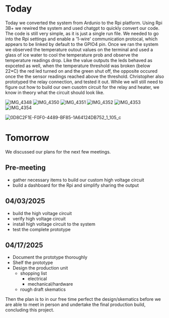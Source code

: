 # Today

Today we converted the system from Ardunio to the Rpi platform. Using Rpi 3B+ we rewired the system and used chatgpt to quickly convert our code.
The code is still very simple, as it is just a single run file. We needed to go into the Rpi settings and enable a '1-wire' communication protocal,
which appears to be linked by default to the GPIO4 pin. Once we ran the system we observed the temperature outout values on the terminal and used a 
glass of ice water to cool the temperature prob and observe the temperature readings drop. Like the value outputs the leds behaved as expceted as
well, when the temperature threshold was broken (below 22*C) the red led turned on and the green shut off, the opposite occured once the the sensor
readings reached above the threshold. Christopher also prototyped the relay connection, and tested it out. While we will still need to figure out how
to build our own cusotm circuit for the relay and heater, we know in theory what the circuit should look like.

![IMG_4348](https://github.com/user-attachments/assets/3d8a8067-8ae3-4166-85b8-093a26e762b8)
![IMG_4350](https://github.com/user-attachments/assets/6628b013-ab87-40b8-a55a-e2ba16c61734)
![IMG_4351](https://github.com/user-attachments/assets/69cc86b7-c9b1-447a-afc1-defc1ab65a59)
![IMG_4352](https://github.com/user-attachments/assets/5527a959-f5ae-42f9-b438-6b69ee56d880)
![IMG_4353](https://github.com/user-attachments/assets/8f44e0b6-b722-4625-a273-3787c6522b7f)
![IMG_4354](https://github.com/user-attachments/assets/81f414fd-5501-45c6-9a9d-24bf0ca6754f)

![0D8C2F1E-F0F0-4489-BF85-1A64124DB752_1_105_c](https://github.com/user-attachments/assets/970e1b68-39f1-4dff-b1a8-3e5232c1e49f)

# Tomorrow

We discussed our plans for the next few meetings.

## Pre-meeting

- gather necessary items to build our custom high voltage circuit
- build a dashboard for the Rpi and simplify sharing the output

## 04/03/2025

- build the high voltage circuit
- verify high voltage circuit
- install high voltage circuit to the system
- test the complete prototype

## 04/17/2025

- Document the prototype thoroughly
- Shelf the prototype
- Design the production unit
  - shopping list
    - electrical
    - mechanical/hardware
  - rough draft skematics
 
Then the plan is to in our free time perfect the design/skematics before we are able to meet in person and undertake the final production build, concluding this project.




